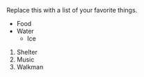 Replace this with a list of your favorite things.

* Food
* Water
  * Ice
  
1. Shelter
2. Music
  1. Walkman
